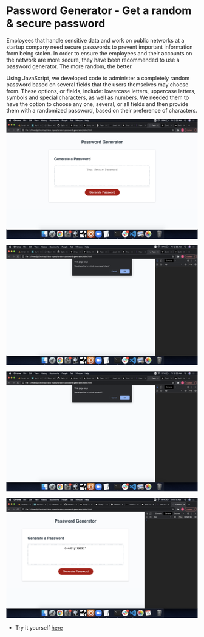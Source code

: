 # Password Generator - Get a random & secure password

Employees that handle sensitive data and work on public networks at a startup company need secure passwords to prevent important information from being stolen. In order to ensure the employees and their accounts on the network are more secure, they have been recommended to use a password generator. The more random, the better.

Using JavaScript, we developed code to administer a completely random password based on several fields that the users themselves may choose from. These options, or fields, include: lowercase letters, uppercase letters, symbols and special characters, as well as numbers. We needed them to have the option to choose any one, several, or all fields and then provide them with a randomized password, based on their preference of characters.

![Randpassword1](screenshots/RandPassword1.png)

![Randpassword2](screenshots/RandPassword2.png)

![Randpassword3](screenshots/RandPassword3.png)

![Randpassword4](screenshots/RandPassword4.png)

- Try it yourself [here](https://jimbopulos.github.io/random-password-generator/)
